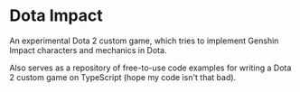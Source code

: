# Dota Impact

An experimental Dota 2 custom game, which tries to implement Genshin Impact characters and mechanics in Dota.

Also serves as a repository of free-to-use code examples for writing a Dota 2 custom game on TypeScript (hope my code isn't that bad).
